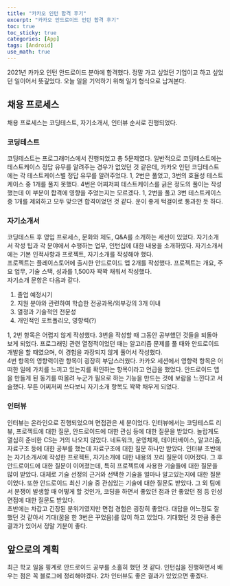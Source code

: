 ```yaml
---
title: "카카오 인턴 합격 후기"
excerpt: "카카오 안드로이드 인턴 합격 후기"
toc: true
toc_sticky: true
categories: [App]
tags: [Android]
use_math: true
---
```


2021년 카카오 인턴 안드로이드 분야에 합격했다. 정말 가고 싶었던 기업이고 하고 싶었던 일이어서 뜻깊었다. 오늘 일을 기억하기 위해 일기 형식으로 남겨본다. 

## 채용 프로세스
채용 프로세스는 코딩테스트, 자기소개서, 인터뷰 순서로 진행되었다. 

### 코딩테스트
코딩테스트는 프로그래머스에서 진행되었고 총 5문제였다. 일반적으로 코딩테스트에는 테스트케이스 정답 유무를 알려주는 경우가 없었던 것 같은데, 카카오 인턴 코딩테스트에는 각 테스트케이스별 정답 유무를 알려주었다. 1, 2번은 풀었고, 3번의 효율성 테스트케이스 중 1개를 풀지 못했다. 4번은 어찌저찌 테스트케이스를 긁은 정도의 풀이는 작성했는데 이 부분이 합격에 영향을 주었는지는 모르겠다. 1, 2번을 풀고 3번 테스트케이스 중 1개를 제외하고 모두 맞으면 합격이었던 것 같다. 운이 좋게 턱걸이로 통과한 듯 하다. 

### 자기소개서
코딩테스트 후 영입 프로세스, 문화와 제도, Q&A를 소개하는 세션이 있었다. 자기소개서 작성 팁과 각 분야에서 수행하는 업무, 인턴십에 대한 내용을 소개하였다. 자기소개서에는 기본 인적사항과 프로젝트, 자기소개를 작성해야 했다.   
프로젝트는 플레이스토어에 출시한 안드로이드 앱 2개를 작성했다. 프로젝트는 개요, 주요 업무, 기술 스택, 성과를 1,500자 꽉꽉 채워서 작성했다.  
자기소개 문항은 다음과 같다.

1. 졸업 예정시기
2. 지원 분야와 관련하여 학습한 전공과목/외부강의 3개 이내
3. 열정과 기술적인 전문성
4. 개인적인 포트폴리오, 영향력(?)

1, 2번 항목은 어렵지 않게 작성했다. 3번을 작성할 때 그동안 공부했던 것들을 되돌아 보게 되었다. 프로그래밍 관련 열정적이었던 때는 알고리즘 문제를 풀 때와 안드로이드 개발을 할 때였으며, 이 경험을 과장되지 않게 풀어서 작성했다.  
4번 항목의 영향력이란 항목이 굉장히 부담스러웠다. 카카오 세션에서 영향력 항목은 어떠한 일에 가치를 느끼고 있는지를 확인하는 항목이라고 언급을 했었다. 안드로이드 앱을 만들게 된 동기를 떠올려 누군가 필요로 하는 기능을 만드는 것에 보람을 느낀다고 서술했다. 무튼 어찌저찌 쓰다보니 자기소개 항목도 꽉꽉 채우게 되었다.

### 인터뷰
인터뷰는 온라인으로 진행되었으며 면접관은 세 분이었다. 인터뷰에서는 코딩테스트 리뷰, 프로젝트에 대한 질문, 안드로이드에 대한 관심 등에 대한 질문을 받았다. 놀랍게도 열심히 준비한 CS는 거의 나오지 않았다. 네트워크, 운영체제, 데이터베이스, 알고리즘, 자료구조 등에 대한 공부를 했는데 자료구조에 대한 질문 하나만 받았다. 인터뷰 초반에는 자기소개서에 작성한 프로젝트, 자기소개에 대한 내용의 꼬리 질문이 이어졌다. 그 후 안드로이드에 대한 질문이 이어졌는데, 특히 프로젝트에 사용한 기술들에 대한 질문을 많이 받았다. 대체로 기술 선정의 근거와 선택한 기술을 얼마나 알고있는지에 대한 질문이었다. 또한 안드로이드 최신 기술 중 관심있는 기술에 대한 질문도 받았다. 그 외 팀에서 분쟁이 발생할 때 어떻게 할 것인가, 코딩을 하면서 좋았던 점과 안 좋았던 점 등 인성 면접에 대한 질문도 받았다.  
초반에는 차갑고 긴장된 분위기였지만 면접 경험은 굉장히 좋았다. 대답을 어느정도 잘했던 것 같아서 기대(꿈을 한 3번은 꾸었음)를 많이 하고 있었다. 기대했던 것 만큼 좋은 결과가 있어서 정말 기분이 좋다.

## 앞으로의 계획
최근 학교 일을 핑계로 안드로이드 공부를 소홀히 했던 것 같다. 인턴십을 진행하면서 배우는 점은 꼭 블로그에 정리해야겠다. 2차 인터뷰도 좋은 결과가 있었으면 좋겠다. 

<br><br>

